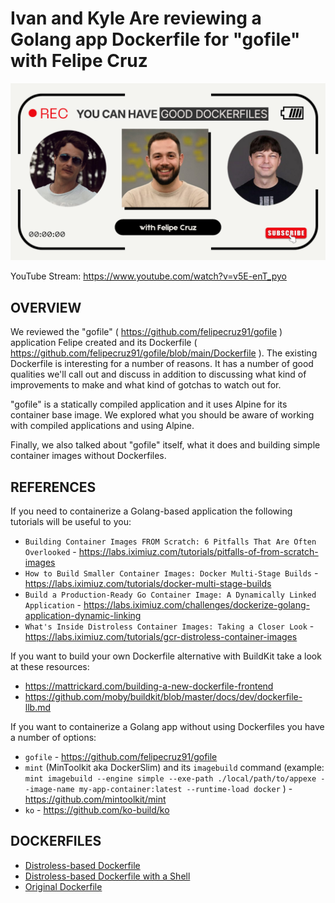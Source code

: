 # Ivan and Kyle Are reviewing a Golang app Dockerfile for "gofile" with Felipe Cruz

[![Ivan and Kyle Are reviewing a Golang app Dockerfile for "gofile" with Felipe Cruz](images/gofile_golang_app_dockerfile_review.png)](https://www.youtube.com/watch?v=v5E-enT_pyo)

YouTube Stream: https://www.youtube.com/watch?v=v5E-enT_pyo

## OVERVIEW

We reviewed the "gofile" ( https://github.com/felipecruz91/gofile ) application Felipe created and its Dockerfile ( https://github.com/felipecruz91/gofile/blob/main/Dockerfile ). The existing Dockerfile is interesting for a number of reasons. It has a number of good qualities we'll call out and discuss in addition to discussing what kind of improvements to make and what kind of gotchas to watch out for.

"gofile" is a statically compiled application and it uses Alpine for its container base image. We explored what you should be aware of working with compiled applications and using Alpine.

Finally, we also talked about "gofile" itself, what it does and building simple container images without Dockerfiles.

## REFERENCES

If you need to containerize a Golang-based application the following tutorials will be useful to you:

* `Building Container Images FROM Scratch: 6 Pitfalls That Are Often Overlooked` - https://labs.iximiuz.com/tutorials/pitfalls-of-from-scratch-images
* `How to Build Smaller Container Images: Docker Multi-Stage Builds` - https://labs.iximiuz.com/tutorials/docker-multi-stage-builds
* `Build a Production-Ready Go Container Image: A Dynamically Linked Application` - https://labs.iximiuz.com/challenges/dockerize-golang-application-dynamic-linking
* `What's Inside Distroless Container Images: Taking a Closer Look` - https://labs.iximiuz.com/tutorials/gcr-distroless-container-images

If you want to build your own Dockerfile alternative with BuildKit take a look at these resources:

* https://mattrickard.com/building-a-new-dockerfile-frontend
* https://github.com/moby/buildkit/blob/master/docs/dev/dockerfile-llb.md

If you want to containerize a Golang app without using Dockerfiles you have a number of options:

* `gofile` - https://github.com/felipecruz91/gofile 
* `mint` (MinToolkit aka DockerSlim) and its `imagebuild` command (example: `mint imagebuild --engine simple --exe-path ./local/path/to/appexe --image-name my-app-container:latest --runtime-load docker` ) - https://github.com/mintoolkit/mint
* `ko` - https://github.com/ko-build/ko

## DOCKERFILES

* [Distroless-based Dockerfile](./Dockerfile.distroless)
* [Distroless-based Dockerfile with a Shell](Dockerfile.distroless.shell)
* [Original Dockerfile](./Dockerfile.original)
